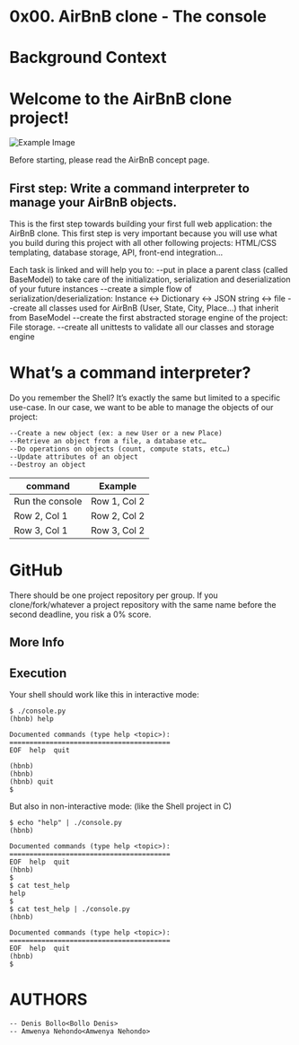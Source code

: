 # 0x00. AirBnB clone - The console
# Background Context
# Welcome to the AirBnB clone project!

![Example Image](C:\Users\hp\Downloads)


Before starting, please read the AirBnB concept page.
## First step: Write a command interpreter to manage your AirBnB objects.

This is the first step towards building your first full web application: the AirBnB clone. This first step is very important because you will use what you build during this project with all other following projects: HTML/CSS templating, database storage, API, front-end integration…

Each task is linked and will help you to:
--put in place a parent class (called BaseModel) to take care of the initialization, serialization and deserialization of your future instances
--create a simple flow of serialization/deserialization: Instance <-> Dictionary <-> JSON string <-> file
--create all classes used for AirBnB (User, State, City, Place…) that inherit from BaseModel
--create the first abstracted storage engine of the project: File storage.
--create all unittests to validate all our classes and storage engine
# What’s a command interpreter?
Do you remember the Shell? It’s exactly the same but limited to a specific use-case. In our case, we want to be able to manage the objects of our project:

    --Create a new object (ex: a new User or a new Place)
    --Retrieve an object from a file, a database etc…
    --Do operations on objects (count, compute stats, etc…)
    --Update attributes of an object
    --Destroy an object

| command| Example |
| ---------|----------|
| Run the console	| Row 1, Col 2 | Row 1, Col 3 |
| Row 2, Col 1 | Row 2, Col 2 | Row 2, Col 3 |
| Row 3, Col 1 | Row 3, Col 2 | Row 3, Col 3 |


# GitHub
There should be one project repository per group. If you clone/fork/whatever a project repository with the same name before the second deadline, you risk a 0% score.

## More Info
## Execution
Your shell should work like this in interactive mode:

```
$ ./console.py
(hbnb) help

Documented commands (type help <topic>):
========================================
EOF  help  quit

(hbnb) 
(hbnb) 
(hbnb) quit
$
```
But also in non-interactive mode: (like the Shell project in C)

```
$ echo "help" | ./console.py
(hbnb)

Documented commands (type help <topic>):
========================================
EOF  help  quit
(hbnb) 
$
$ cat test_help
help
$
$ cat test_help | ./console.py
(hbnb)

Documented commands (type help <topic>):
========================================
EOF  help  quit
(hbnb) 
$

```
# AUTHORS
    -- Denis Bollo<Bollo Denis>
    -- Amwenya Nehondo<Amwenya Nehondo>
